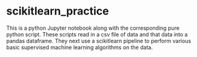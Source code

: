 # scikitlearn_practice
This is a python Jupyter notebook along with the corresponding pure python script. These scripts read in a csv file of data and that data into a pandas dataframe.  They next use a scikitlearn pipeline to perform various basic supervised machine learning algorithms on the data.  
